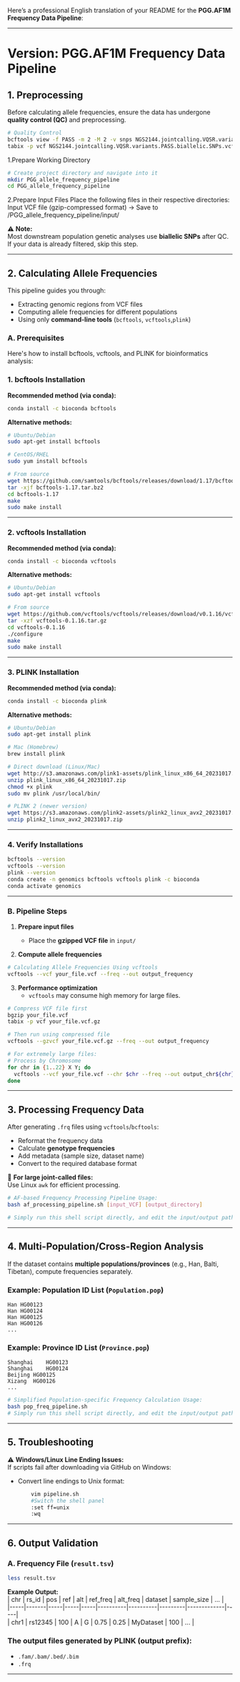 Here’s a professional English translation of your README for the **PGG.AF1M Frequency Data Pipeline**:

---

# **Version: PGG.AF1M Frequency Data Pipeline**

## **1. Preprocessing**  
Before calculating allele frequencies, ensure the data has undergone **quality control (QC)** and preprocessing.  

```bash
# Quality Control
bcftools view -f PASS -m 2 -M 2 -v snps NGS2144.jointcalling.VQSR.variants.vcf.gz |bgzip -@ 16 -c > NGS2144.jointcalling.VQSR.variants.PASS.biallelic.SNPs.vcf.gz 
tabix -p vcf NGS2144.jointcalling.VQSR.variants.PASS.biallelic.SNPs.vcf.gz
```

1.Prepare Working Directory
```bash
# Create project directory and navigate into it
mkdir PGG_allele_frequency_pipeline
cd PGG_allele_frequency_pipeline
```
2.Prepare Input Files
Place the following files in their respective directories:
Input VCF file (gzip-compressed format) → Save to /PGG_allele_frequency_pipeline/input/

⚠️ **Note:**  
Most downstream population genetic analyses use **biallelic SNPs** after QC. If your data is already filtered, skip this step.  

---

## **2. Calculating Allele Frequencies**  
This pipeline guides you through:  
- Extracting genomic regions from VCF files  
- Computing allele frequencies for different populations  
- Using only **command-line tools** (`bcftools`, `vcftools`,`plink`)  

### **A. Prerequisites**  
Here's how to install bcftools, vcftools, and PLINK for bioinformatics analysis:

### **1. bcftools Installation**
**Recommended method (via conda):**
```bash
conda install -c bioconda bcftools
```

**Alternative methods:**
```bash
# Ubuntu/Debian
sudo apt-get install bcftools

# CentOS/RHEL
sudo yum install bcftools

# From source
wget https://github.com/samtools/bcftools/releases/download/1.17/bcftools-1.17.tar.bz2
tar -xjf bcftools-1.17.tar.bz2
cd bcftools-1.17
make
sudo make install
```

---

### **2. vcftools Installation**
**Recommended method (via conda):**
```bash
conda install -c bioconda vcftools
```

**Alternative methods:**
```bash
# Ubuntu/Debian
sudo apt-get install vcftools

# From source
wget https://github.com/vcftools/vcftools/releases/download/v0.1.16/vcftools-0.1.16.tar.gz
tar -xzf vcftools-0.1.16.tar.gz
cd vcftools-0.1.16
./configure
make
sudo make install
```

---

### **3. PLINK Installation**
**Recommended method (via conda):**
```bash
conda install -c bioconda plink
```

**Alternative methods:**
```bash
# Ubuntu/Debian
sudo apt-get install plink

# Mac (Homebrew)
brew install plink

# Direct download (Linux/Mac)
wget http://s3.amazonaws.com/plink1-assets/plink_linux_x86_64_20231017.zip  # Linux
unzip plink_linux_x86_64_20231017.zip
chmod +x plink
sudo mv plink /usr/local/bin/

# PLINK 2 (newer version)
wget https://s3.amazonaws.com/plink2-assets/plink2_linux_avx2_20231017.zip
unzip plink2_linux_avx2_20231017.zip
```

---

### **4. Verify Installations**
```bash
bcftools --version
vcftools --version
plink --version
conda create -n genomics bcftools vcftools plink -c bioconda
conda activate genomics
```

---

### **B. Pipeline Steps**  
1. **Prepare input files**  
   - Place the **gzipped VCF file** in `input/`  

2. **Compute allele frequencies**  
```bash
# Calculating Allele Frequencies Using vcftools
vcftools --vcf your_file.vcf --freq --out output_frequency
``` 

3. **Performance optimization**  
   - `vcftools` may consume high memory for large files.  
```bash
# Compress VCF file first
bgzip your_file.vcf
tabix -p vcf your_file.vcf.gz

# Then run using compressed file
vcftools --gzvcf your_file.vcf.gz --freq --out output_frequency

# For extremely large files:
# Process by Chromosome
for chr in {1..22} X Y; do
  vcftools --vcf your_file.vcf --chr $chr --freq --out output_chr${chr}
done
```
---

## **3. Processing Frequency Data**  
After generating `.frq` files using `vcftools`/`bcftools`:  
- Reformat the frequency data  
- Calculate **genotype frequencies**  
- Add metadata (sample size, dataset name)  
- Convert to the required database format  

🔹 **For large joint-called files:**  
Use Linux `awk` for efficient processing.  
```bash
# AF-based Frequency Processing Pipeline Usage: 
bash af_processing_pipeline.sh [input_VCF] [output_directory]

# Simply run this shell script directly, and edit the input/output paths inline using vim as required.
```
---

## **4. Multi-Population/Cross-Region Analysis**  
If the dataset contains **multiple populations/provinces** (e.g., Han, Balti, Tibetan), compute frequencies separately.  

### **Example: Population ID List (`Population.pop`)**  
```
Han	HG00123
Han	HG00124
Han	HG00125
Han	HG00126
...  
```

### **Example: Province ID List (`Province.pop`)**  
```
Shanghai	HG00123
Shanghai	HG00124
Beijing	HG00125
Xizang	HG00126
...  
```

```bash
# Simplified Population-specific Frequency Calculation Usage:
bash pop_freq_pipeline.sh
# Simply run this shell script directly, and edit the input/output paths inline using vim as required.
```

---


## **5. Troubleshooting**  
⚠️ **Windows/Linux Line Ending Issues:**  
If scripts fail after downloading via GitHub on Windows:  
- Convert line endings to Unix format:  
  ```bash
      vim pipeline.sh
      #Switch the shell panel
      :set ff=unix
      :wq
  ```

---

## **6. Output Validation**  
### **A. Frequency File (`result.tsv`)**  
```bash
less result.tsv  
```  
**Example Output:**  
| chr | rs_id | pos | ref | alt | ref_freq | alt_freq | dataset | sample_size | ... |  
|-----|-------|-----|-----|-----|----------|----------|---------|-------------|-----|  
| chr1 | rs12345 | 100 | A | G | 0.75 | 0.25 | MyDataset | 100 | ... |  

### **The output files generated by PLINK (output prefix):**  
- `.fam/.bam/.bed/.bim `  
- `.frq`   


--- 